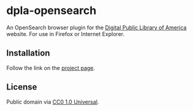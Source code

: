 # dpla-opensearch

An OpenSearch browser plugin for the [Digital Public Library of America](http://dp.la/) website. For use in Firefox or Internet Explorer.

## Installation

Follow the link on the [project page](http://akhtars.github.io/dpla-opensearch/).

## License

Public domain via [CC0 1.0 Universal](https://creativecommons.org/publicdomain/zero/1.0/).